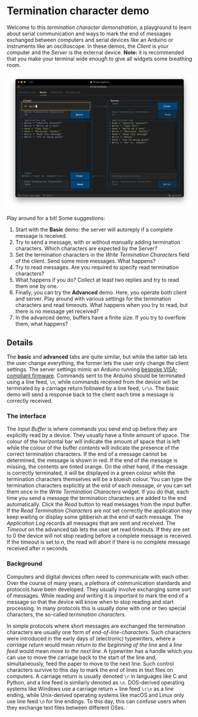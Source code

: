 # Termination character demo

Welcome to this _termination character demonstration_, a playground to learn about serial communication and ways to mark the end of messages exchanged between computers and serial devices like an Arduino or instruments like an oscilloscope. In these demos, the _Client_ is your computer and the _Server_ is the external device. **Note:** it is recommended that you make your terminal wide enough to give all widgets some breathing room.

![screenshot of basic demo](docs/screenshots/screenshot-basic.png)

Play around for a bit! Some suggestions:

1. Start with the **Basic** demo: the server will autoreply if a complete message is received.
2. Try to send a message, with or without manually adding termination characters. Which characters are expected by the Server?
3. Set the termination characters in the _Write Termination Characters_ field of the client. Send some more messages. What happens?
4. Try to read messages. Are you required to specify read termination characters?
5. What happens if you do? Collect at least two replies and try to read them one by one.
6. Finally, you can try the **Advanced** demo. Here, you operate both client and server. Play around with various settings for the termination characters and read timeouts. What happens when you try to read, but there is no message yet received?
7. In the advanced demo, buffers have a finite size. If you try to overflow them, what happens?


## Details

The **basic** and **advanced** tabs are quite similar, but while the latter tab lets the user change everything, the former lets the user only change the client settings. The server settings mimic an Arduino running [bespoke VISA-compliant firmware](https://github.com/davidfokkema/arduino-visa-firmware). Commands sent to the Arduino should be terminated using a line feed, `\n`, while commands received from the device will be terminated by a carriage return followed by a line feed, `\r\n`. The basic demo will send a response back to the client each time a message is correctly received.


### The interface

The _Input Buffer_ is where commands you send end up before they are explicitly read by a device. They usually have a finite amount of space. The colour of the horizontal bar will indicate the amount of space that is left while the colour of the buffer _contents_ will indicate the presence of the correct termination characters. If the end of a message cannot be determined, the message is shown in red. If the end of the message is missing, the contents are tinted orange. On the other hand, if the message is correctly terminated, it will be displayed in a green colour while the termination characters themselves will be a blueish colour. You can type the termination characters explicitly at the end of each message, or you can set them once in the _Write Termination Characters_ widget. If you do that, each time you send a message the termination characters are added to the end automatically. Click the _Read_ button to read messages from the input buffer. If the _Read Termination Characters_ are not set correctly the application may keep waiting or display some gibberish at the end of each message. The _Application Log_ records all messages that are sent and received. The _Timeout_ on the advanced tab lets the user set read timeouts. If they are set to 0 the device will not stop reading before a complete message is received. If the timeout is set to _n_, the read will abort if there is no complete message received after _n_ seconds.


### Background

Computers and digital devices often need to communicate with each other. Over the course of many years, a plethora of communication standards and protocols have been developed. They usually involve exchanging some sort of messages. While reading and writing it is important to mark the end of a message so that the device will know when to stop reading and start processing. In many protocols this is usually done with one or two special characters, the so-called _termination characters_.

In simple protocols where short messages are exchanged the termination characters are usually one form of _end-of-line-characters_. Such characters were introduced in the early days of (electronic) typewriters, where a _carriage return_ would mean _return to the beginning of the line_ and a _line feed_ would mean _move to the next line_. A typewriter has a handle which you can use to move the carriage back to the start of the line and, simultaneously, feed the paper to move to the next line. Such control characters survive to this day to mark the end of lines in text files on computers. A carriage return is usually denoted `\r` in languages like C and Python, and a line feed is similarly denoted as `\n`. DOS-derived operating systems like Windows use a carriage return + line feed `\r\n` as a line ending, while Unix-derived operating systems like macOS and Linux only use line feed `\n` for line endings. To this day, this can confuse users when they exchange text files between different OSes.
